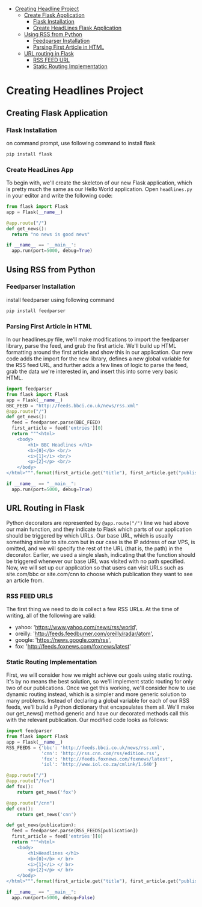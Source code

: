 - [Creating Headline Project](#Creating-Headlines-Project)
  * [Create Flask Application](#Creating-Flask-Application)
     + [Flask Installation](#Flask-Installation)
     + [Create HeadLines Flask Application](#Create-HeadLines-App)
  * [Using RSS from Python](#Using-RSS-From-Python)    
     + [Feedparser Installation](#Feedparser-Installation)
     + [Parsing First Article in HTML](#Parsing-First-Article-in-HTML)
  * [URL routing in Flask](#URL-Routing-in-Flask)
     + [RSS FEED URL](#RSS-FEED-URLS)
     + [Static Routing Implementation](#Static-Routing-Implementation)
    
# Creating Headlines Project
## Creating Flask Application
### Flask Installation
on command prompt, use following command to install flask

```python
pip install flask
```

### Create HeadLines App
To begin with, we'll create the skeleton of our new Flask application, which is pretty much the same as our Hello World application. Open `headlines.py` in your editor and write the following code:
```python
from flask import Flask
app = Flask(__name__)

@app.route("/")
def get_news():
  return "no news is good news"

if __name__ == '__main__':
  app.run(port=5000, debug=True)
```


## Using RSS from Python
### Feedparser Installation
install feedparser using following command
```python
pip install feedparser
```

### Parsing First Article in HTML
In our headlines.py file, we'll make modifications to import the feedparser library, parse the feed, and grab the first article. We'll build up HTML formatting around the first article and show this in our application.
Our new code adds the import for the new library, defines a new global variable for the RSS feed URL, and further adds a few lines of logic to parse the feed, grab the data we're interested in, and insert this into some very basic HTML.

```python
import feedparser
from flask import Flask
app = Flask(__name__)
BBC_FEED = "http://feeds.bbci.co.uk/news/rss.xml"
@app.route("/")
def get_news():
  feed = feedparser.parse(BBC_FEED)
  first_article = feed['entries'][0]
  return """<html>
    <body>
        <h1> BBC Headlines </h1>
        <b>{0}</b> <br/>
        <i>{1}</i> <br/>
        <p>{2}</p> <br/>
    </body>
</html>""".format(first_article.get("title"), first_article.get("published"), first_article.get("summary"))

if __name__ == "__main__":
  app.run(port=5000, debug=True)

```

## URL Routing in Flask
Python decorators are represented by `@app.route("/")` line we had above our main function, and they indicate to Flask which parts of our application should be triggered by which URLs. Our base URL, which is usually something similar to site.com but in our case is the IP address of our VPS, is omitted, and we will specify the rest of the URL (that is, the path) in the decorator. Earlier, we used a single slash, indicating that the function should be triggered whenever our base URL was visited with no path specified. Now, we will set up our application so that users can visit URLs such as site.com/bbc or site.com/cnn to choose which publication they want to see an article from.

### RSS FEED URLS
The first thing we need to do is collect a few RSS URLs. At the time of writing, all of the following are valid:
- yahoo: 'https://www.yahoo.com/news/rss/world',
- oreilly: 'http://feeds.feedburner.com/oreilly/radar/atom',
- google: 'https://news.google.com/rss',
- fox: 'http://feeds.foxnews.com/foxnews/latest'

### Static Routing Implementation
First, we will consider how we might achieve our goals using static routing. It's by no means the best solution, so we'll implement static routing for only two of our publications. Once we get this working, we'll consider how to use dynamic routing instead, which is a simpler and more generic solution to many problems.
Instead of declaring a global variable for each of our RSS feeds, we'll build a Python dictionary that encapsulates them all. We'll make our get_news() method generic and have our decorated methods call this with the relevant publication. Our modified code looks as follows:

```python
import feedparser
from flask import Flask
app = Flask(__name__)
RSS_FEEDS = {'bbc': 'http://feeds.bbci.co.uk/news/rss.xml',
             'cnn': 'http://rss.cnn.com/rss/edition.rss',
             'fox': 'http://feeds.foxnews.com/foxnews/latest',
             'iol': 'http://www.iol.co.za/cmlink/1.640'}

@app.route("/")
@app.route("/fox")
def fox():
    return get_news('fox')

@app.route("/cnn")
def cnn():
    return get_news('cnn')

def get_news(publication):
  feed = feedparser.parse(RSS_FEEDS[publication])
  first_article = feed['entries'][0]
  return """<html>
    <body>
        <h1>Headlines </h1>
        <b>{0}</b> </ br>
        <i>{1}</i> </ br>
        <p>{2}</p> </ br>
    </body>
</html>""".format(first_article.get("title"), first_article.get("published"), first_article.get("summary"))

if __name__ == "__main__":
  app.run(port=5000, debug=False)

```
